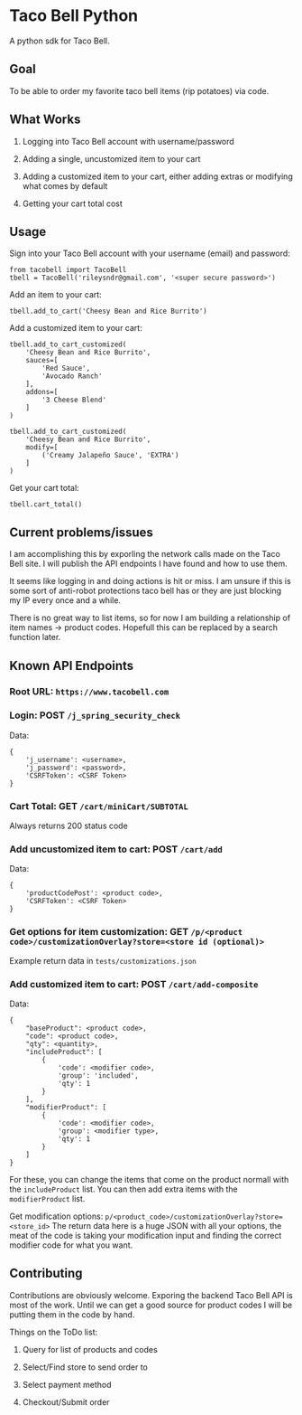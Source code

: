 # Taco Bell Python

A python sdk for Taco Bell.

## Goal

To be able to order my favorite taco bell items (rip potatoes) via code.

## What Works

1. Logging into Taco Bell account with username/password

2. Adding a single, uncustomized item to your cart

3. Adding a customized item to your cart, either adding extras or modifying what comes by default

4. Getting your cart total cost

## Usage

Sign into your Taco Bell account with your username (email) and password:
```
from tacobell import TacoBell
tbell = TacoBell('rileysndr@gmail.com', '<super secure password>')
```

Add an item to your cart:
```
tbell.add_to_cart('Cheesy Bean and Rice Burrito')
```

Add a customized item to your cart:
```
tbell.add_to_cart_customized(
    'Cheesy Bean and Rice Burrito',
    sauces=[
        'Red Sauce',
        'Avocado Ranch'
    ],
    addons=[
        '3 Cheese Blend'
    ]
)
```

```
tbell.add_to_cart_customized(
    'Cheesy Bean and Rice Burrito',
    modify=[
        ('Creamy Jalapeño Sauce', 'EXTRA')
    ]
)
```

Get your cart total:
```
tbell.cart_total()
```

## Current problems/issues

I am accomplishing this by exporling the network calls made on the Taco Bell site. I will publish the API endpoints I have found and how to use them.

It seems like logging in and doing actions is hit or miss. I am unsure if this is some sort of anti-robot protections taco bell has or they are just blocking my IP every once and a while.

There is no great way to list items, so for now I am building a relationship of item names -> product codes. Hopefull this can be replaced by a search function later.

## Known API Endpoints

### Root URL: `https://www.tacobell.com`

### Login: POST `/j_spring_security_check`
Data:
```
{
    'j_username': <username>,
    'j_password': <password>,
    'CSRFToken': <CSRF Token>
}
```

### Cart Total: GET `/cart/miniCart/SUBTOTAL`
Always returns 200 status code

### Add uncustomized item to cart: POST `/cart/add`
Data:
```
{
    'productCodePost': <product code>,
    'CSRFToken': <CSRF Token>
}
```

### Get options for item customization: GET `/p/<product code>/customizationOverlay?store=<store id (optional)>`
Example return data in `tests/customizations.json`

### Add customized item to cart: POST `/cart/add-composite`
Data:
```
{
    "baseProduct": <product code>,
    "code": <product code>,
    "qty": <quantity>,
    "includeProduct": [
        {
            'code': <modifier code>,
            'group': 'included',
            'qty': 1
        }
    ],
    "modifierProduct": [
        {
            'code': <modifier code>,
            'group': <modifier type>,
            'qty': 1
        }
    ]
}
```

For these, you can change the items that come on the product normall with the `includeProduct` list. You can then add extra items with the `modifierProduct` list.

Get modification options: `p/<product_code>/customizationOverlay?store=<store_id>`
The return data here is a huge JSON with all your options, the meat of the code is taking your modification input and finding the correct modifier code for what you want.


## Contributing

Contributions are obviously welcome. Exporing the backend Taco Bell API is most of the work. Until we can get a good source for product codes I will be putting them in the code by hand.

Things on the ToDo list:

1. Query for list of products and codes

2. Select/Find store to send order to

3. Select payment method

4. Checkout/Submit order
